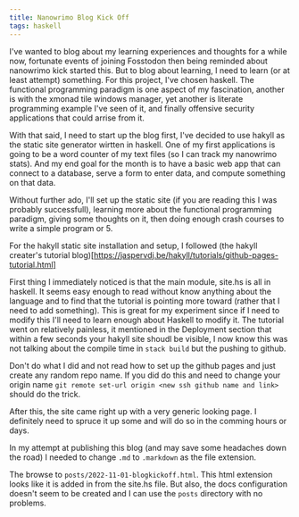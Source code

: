 ```yaml
---
title: Nanowrimo Blog Kick Off
tags: haskell
---
```


I've wanted to blog about my learning experiences and thoughts for a while now, fortunate events of joining Fosstodon then being reminded about nanowrimo kick started this. But to blog about learning, I need to learn (or at least attempt) something. For this project, I've chosen haskell. The functional programming paradigm is one aspect of my fascination, another is with the xmonad tile windows manager, yet another is literate programming example I've seen of it, and finally offensive security applications that could arrise from it.

With that said, I need to start up the blog first, I've decided to use hakyll as the static site generator wirtten in haskell. One of my first applications is going to be a word counter of my text files (so I can track my nanowrimo stats). And my end goal for the month is to have a basic web app that can connect to a database, serve a form to enter data, and compute something on that data. 

Without further ado, I'll set up the static site (if you are reading this I was probably successfull), learning more about the functional programming paradigm, giving some thoughts on it, then doing enough crash courses to write a simple program or 5.

For the hakyll static site installation and setup, I followed (the hakyll creater's tutorial blog)[https://jaspervdj.be/hakyll/tutorials/github-pages-tutorial.html]

First thing I immediately noticed is that the main module, site.hs is all in haskell. It seems easy enough to read without know anything about the language and to find that the tutorial is pointing more toward (rather that I need to add something). This is great for my experiment since if I need to modify this I'll need to learn enough about Haskell to modify it. The tutorial went on relatively painless, it mentioned in the Deployment section that within a few seconds your hakyll site shoudl be visible, I now know this was not talking about the compile time in `stack build` but the pushing to github. 

Don't do what I did and not read how to set up the github pages and just create any random repo name. If you did do this and need to change your origin name `git remote set-url origin <new ssh github name and link>` should do the trick.

After this, the site came right up with a very generic looking page. I definitely need to spruce it up some and will do so in the comming hours or days. 

In my attempt at publishing this blog (and may save some headaches down the road) I needed to change `.md` to `.markdown` as the file extension.

The browse to `posts/2022-11-01-blogkickoff.html`. This html extension looks like it is added in from the site.hs file. But also, the docs configuration doesn't seem to be created and I can use the `posts` directory with no problems.


